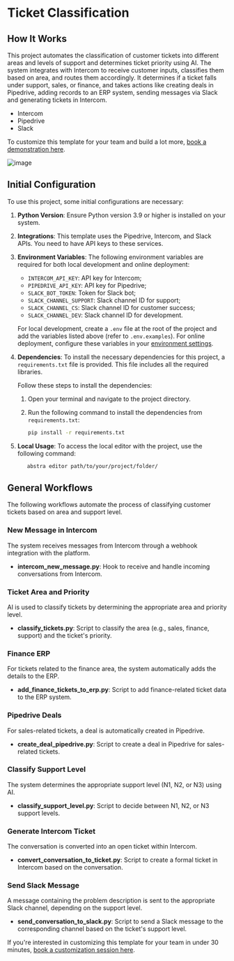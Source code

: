 # Ticket Classification

## How It Works

This project automates the classification of customer tickets into different areas and levels of support and determines ticket priority using AI. The system integrates with Intercom to receive customer inputs, classifies them based on area, and routes them accordingly. It determines if a ticket falls under support, sales, or finance, and takes actions like creating deals in Pipedrive, adding records to an ERP system, sending messages via Slack and generating tickets in Intercom.

- Intercom
- Pipedrive
- Slack

To customize this template for your team and build a lot more, <a href="https://meet.abstra.app/demo?url=template-ticket-classification" target="_blank">book a demonstration here</a>.

![image](https://github.com/user-attachments/assets/fad5d7cd-0dcd-4a05-91e5-9da24e626841)


## Initial Configuration

To use this project, some initial configurations are necessary:

1. **Python Version**: Ensure Python version 3.9 or higher is installed on your system.

2. **Integrations**: This template uses the Pipedrive, Intercom, and Slack APIs. You need to have API keys to these services.
   
3. **Environment Variables**: The following environment variables are required for both local development and online deployment:

   - `INTERCOM_API_KEY`: API key for Intercom;
   - `PIPEDRIVE_API_KEY`: API key for Pipedrive;
   - `SLACK_BOT_TOKEN`: Token for Slack bot;
   - `SLACK_CHANNEL_SUPPORT`: Slack channel ID for support;
   - `SLACK_CHANNEL_CS`: Slack channel ID for customer success;
   - `SLACK_CHANNEL_DEV`: Slack channel ID for development.

   For local development, create a `.env` file at the root of the project and add the variables listed above (refer to `.env.examples`). For online deployment, configure these variables in your <a href="https://docs.abstra.io/cloud/envvars" target="_blank">environment settings</a>.

4. **Dependencies**: To install the necessary dependencies for this project, a `requirements.txt` file is provided. This file includes all the required libraries.

   Follow these steps to install the dependencies:

   1. Open your terminal and navigate to the project directory.
   2. Run the following command to install the dependencies from `requirements.txt`:

      ```sh
      pip install -r requirements.txt
      ```

5. **Local Usage**: To access the local editor with the project, use the following command:

   ```sh
      abstra editor path/to/your/project/folder/
   ```

## General Workflows

The following workflows automate the process of classifying customer tickets based on area and support level.

### New Message in Intercom

The system receives messages from Intercom through a webhook integration with the platform.

- **intercom_new_message.py**: Hook to receive and handle incoming conversations from Intercom.

### Ticket Area and Priority

AI is used to classify tickets by determining the appropriate area and priority level.

- **classify_tickets.py**: Script to classify the area (e.g., sales, finance, support) and the ticket's priority.

### Finance ERP

For tickets related to the finance area, the system automatically adds the details to the ERP.

- **add_finance_tickets_to_erp.py**: Script to add finance-related ticket data to the ERP system.

### Pipedrive Deals

For sales-related tickets, a deal is automatically created in Pipedrive.

- **create_deal_pipedrive.py**: Script to create a deal in Pipedrive for sales-related tickets.

### Classify Support Level

The system determines the appropriate support level (N1, N2, or N3) using AI.

- **classify_support_level.py**: Script to decide between N1, N2, or N3 support levels.

### Generate Intercom Ticket

The conversation is converted into an open ticket within Intercom.

- **convert_conversation_to_ticket.py**: Script to create a formal ticket in Intercom based on the conversation.

### Send Slack Message

A message containing the problem description is sent to the appropriate Slack channel, depending on the support level.

- **send_conversation_to_slack.py**: Script to send a Slack message to the corresponding channel based on the ticket's support level.

If you're interested in customizing this template for your team in under 30 minutes, <a href="https://meet.abstra.app/demo?url=template-ticket-classification" target="_blank">book a customization session here</a>.
